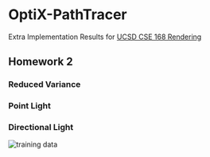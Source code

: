 # OptiX-PathTracer
Extra Implementation Results for [UCSD CSE 168 Rendering](http://cseweb.ucsd.edu/~viscomp/classes/cse168/sp20/168.html)

## Homework 2
### Reduced Variance
### Point Light
### Directional Light

![training data](https://x.png)

